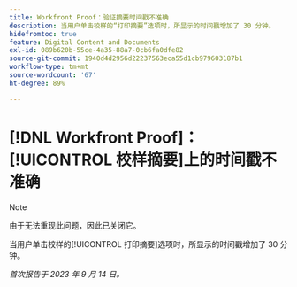 ```yaml
---
title: Workfront Proof：验证摘要时间戳不准确
description: 当用户单击校样的“打印摘要”选项时，所显示的时间戳增加了 30 分钟。
hidefromtoc: true
feature: Digital Content and Documents
exl-id: 089b620b-55ce-4a35-88a7-0cb6fa0dfe82
source-git-commit: 1940d4d2956d22237563eca55d1cb979603187b1
workflow-type: tm+mt
source-wordcount: '67'
ht-degree: 89%

---
```


# [!DNL Workfront Proof]：[!UICONTROL 校样摘要]上的时间戳不准确

>[!NOTE]
>
>由于无法重现此问题，因此已关闭它。

当用户单击校样的[!UICONTROL 打印摘要]选项时，所显示的时间戳增加了 30 分钟。

_首次报告于 2023 年 9 月 14 日。_



<!--CHECK ME - NO VIEWS APR-JUN 2025-->
